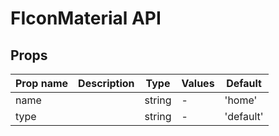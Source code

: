 # FIconMaterial API

## Props

| Prop name | Description | Type   | Values | Default   |
| --------- | ----------- | ------ | ------ | --------- |
| name      |             | string | -      | 'home'    |
| type      |             | string | -      | 'default' |
